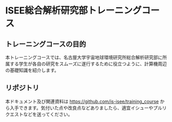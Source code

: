 # ISEE総合解析研究部トレーニングコース

## トレーニングコースの目的

本トレーニングコースでは、名古屋大学宇宙地球環境研究所総合解析研究部に所属する学生が各自の研究をスムーズに遂行するために役立つように、計算機周辺の基礎知識を紹介します。

## リポジトリ

本ドキュメント及び関連資料は <https://github.com/is-isee/training_course> から入手できます。気付いた点や改良点などありましたら、適宜イシューやプルリクエストなどを送ってください。

